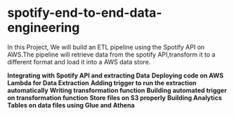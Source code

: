 # spotify-end-to-end-data-engineering
In this Project, We will build an ETL pipeline using the Spotify API on AWS.The pipeline will retrieve data from the spotify API,transform it to a different format and load it into a AWS data store.


**Integrating with Spotify API and extracting Data**
**Deploying code on AWS Lambda for Data Extraction**
**Adding trigger to run the extraction automatically**
**Writing transformation function**
**Building automated trigger on transformation function**
**Store files on S3 properly**
**Building Analytics Tables on data files using Glue and Athena**
